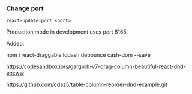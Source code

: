 
### Change port

`react-update-port <port>`

Production mode in development uses port 8165.

Added:

npm i react-draggable lodash.debounce cash-dom --save



https://codesandbox.io/s/gargroh-v7-drag-column-beautiful-react-dnd-encww

https://github.com/cdaz5/table-column-reorder-dnd-example.git

